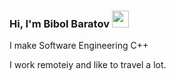 ### Hi, I'm Bibol Baratov <img src="https://media0.giphy.com/media/gM5qFksULw54NMWyry/giphy.gif" width="27px">

I make Software Engineering C++ <br>

I work remoteiy and like to travel a lot. <br>


